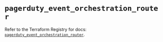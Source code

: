 # `pagerduty_event_orchestration_router`

Refer to the Terraform Registry for docs: [`pagerduty_event_orchestration_router`](https://registry.terraform.io/providers/pagerduty/pagerduty/3.26.1/docs/resources/event_orchestration_router).
